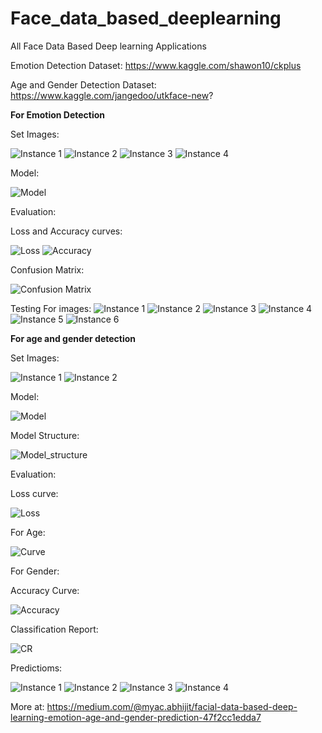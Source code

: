 # Face_data_based_deeplearning
All Face Data Based Deep learning Applications  


Emotion Detection Dataset: https://www.kaggle.com/shawon10/ckplus

Age and Gender Detection Dataset: https://www.kaggle.com/jangedoo/utkface-new?


**For Emotion Detection** 

Set Images:


![Instance 1](https://github.com/abr-98/Face_data_based_deeplearning/blob/master/images_fd/1_e.png)
![Instance 2](https://github.com/abr-98/Face_data_based_deeplearning/blob/master/images_fd/2_e.png)
![Instance 3](https://github.com/abr-98/Face_data_based_deeplearning/blob/master/images_fd/3_e.png)
![Instance 4](https://github.com/abr-98/Face_data_based_deeplearning/blob/master/images_fd/4_e.png)



Model:


![Model](https://github.com/abr-98/Face_data_based_deeplearning/blob/master/images_fd/Screenshot%20from%202020-07-26%2000-13-02.png)


Evaluation:


Loss and Accuracy curves:

![Loss](https://github.com/abr-98/Face_data_based_deeplearning/blob/master/images_fd/L_e.png)
![Accuracy](https://github.com/abr-98/Face_data_based_deeplearning/blob/master/images_fd/accur_2.png)


Confusion Matrix:

![Confusion Matrix](https://github.com/abr-98/Face_data_based_deeplearning/blob/master/images_fd/cnf_e.png)


Testing For images:
![Instance 1](https://github.com/abr-98/Face_data_based_deeplearning/blob/master/images_fd/Screenshot%20from%202020-07-26%2000-34-27.png)
![Instance 2](https://github.com/abr-98/Face_data_based_deeplearning/blob/master/images_fd/Screenshot%20from%202020-07-26%2000-34-37.png)
![Instance 3](https://github.com/abr-98/Face_data_based_deeplearning/blob/master/images_fd/Screenshot%20from%202020-07-26%2000-34-48.png)
![Instance 4](https://github.com/abr-98/Face_data_based_deeplearning/blob/master/images_fd/Screenshot%20from%202020-07-26%2000-34-55.png)
![Instance 5](https://github.com/abr-98/Face_data_based_deeplearning/blob/master/images_fd/Screenshot%20from%202020-07-26%2000-35-02.png)
![Instance 6](https://github.com/abr-98/Face_data_based_deeplearning/blob/master/images_fd/Screenshot%20from%202020-07-26%2000-35-35.png)


**For age and gender detection**

Set Images:


![Instance 1](https://github.com/abr-98/Face_data_based_deeplearning/blob/master/images_fd/1.png)
![Instance 2](https://github.com/abr-98/Face_data_based_deeplearning/blob/master/images_fd/2.png)



Model:


![Model](https://github.com/abr-98/Face_data_based_deeplearning/blob/master/images_fd/Screenshot%20from%202020-07-26%2001-34-02.png)


Model Structure:

![Model_structure](https://github.com/abr-98/Face_data_based_deeplearning/blob/master/Model.png)


Evaluation:


Loss curve:

![Loss](https://github.com/abr-98/Face_data_based_deeplearning/blob/master/images_fd/loss.png)

For Age:

![Curve](https://github.com/abr-98/Face_data_based_deeplearning/blob/master/images_fd/age_p.png)

For Gender:

Accuracy Curve:

![Accuracy](https://github.com/abr-98/Face_data_based_deeplearning/blob/master/images_fd/g_a.png)


Classification Report:


![CR](https://github.com/abr-98/Face_data_based_deeplearning/blob/master/images_fd/Screenshot%20from%202020-07-26%2002-04-57.png)


Predictioms:

![Instance 1](https://github.com/abr-98/Face_data_based_deeplearning/blob/master/images_fd/Screenshot%20from%202020-07-26%2002-08-47.png)
![Instance 2](https://github.com/abr-98/Face_data_based_deeplearning/blob/master/images_fd/Screenshot%20from%202020-07-26%2002-08-54.png)
![Instance 3](https://github.com/abr-98/Face_data_based_deeplearning/blob/master/images_fd/Screenshot%20from%202020-07-26%2002-09-10.png)
![Instance 4](https://github.com/abr-98/Face_data_based_deeplearning/blob/master/images_fd/Screenshot%20from%202020-07-26%2002-09-19.png)



More at: https://medium.com/@myac.abhijit/facial-data-based-deep-learning-emotion-age-and-gender-prediction-47f2cc1edda7

